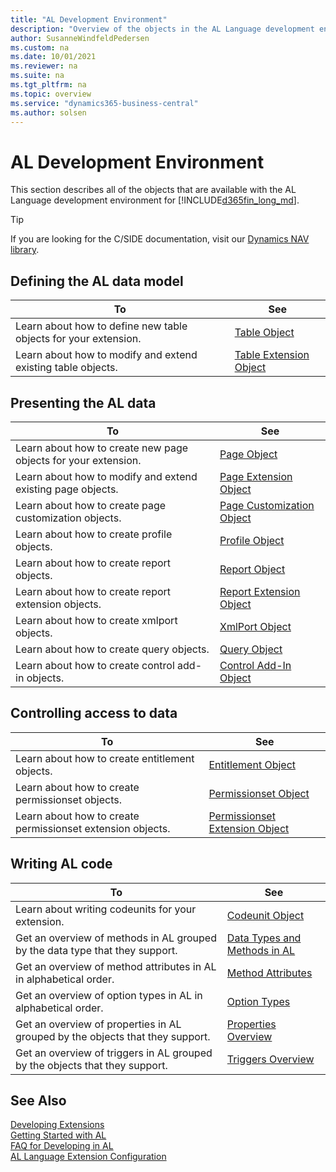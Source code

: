 ```yaml
---
title: "AL Development Environment"
description: "Overview of the objects in the AL Language development environment."
author: SusanneWindfeldPedersen
ms.custom: na
ms.date: 10/01/2021
ms.reviewer: na
ms.suite: na
ms.tgt_pltfrm: na
ms.topic: overview
ms.service: "dynamics365-business-central"
ms.author: solsen
---
```


# AL Development Environment

This section describes all of the objects that are available with the AL Language development environment for [!INCLUDE[d365fin_long_md](includes/d365fin_long_md.md)].

> [!TIP]  
> If you are looking for the C/SIDE documentation, visit our [Dynamics NAV library](/dynamics-nav/development).

## Defining the AL data model

|To | See |
|---|-----|
|Learn about how to define new table objects for your extension.|[Table Object](devenv-table-object.md)|
|Learn about how to modify and extend existing table objects. |[Table Extension Object](devenv-table-ext-object.md)|

## Presenting the AL data

|To |See |
|---|----|
|Learn about how to create new page objects for your extension.|[Page Object](devenv-page-object.md)|
|Learn about how to modify and extend existing page objects.|[Page Extension Object](devenv-page-ext-object.md)|
|Learn about how to create page customization objects.|[Page Customization Object](devenv-page-customization-object.md)|
|Learn about how to create profile objects.|[Profile Object](devenv-profile-object.md)|
|Learn about how to create report objects.|[Report Object](devenv-report-object.md)|
|Learn about how to create report extension objects.|[Report Extension Object](devenv-report-ext-object.md)|
|Learn about how to create xmlport objects.|[XmlPort Object](devenv-xmlport-object.md)|
|Learn about how to create query objects.|[Query Object](devenv-query-object.md)|
|Learn about how to create control add-in objects.|[Control Add-In Object](devenv-control-addin-object.md)|

## Controlling access to data

|To |See |
|---|----|
|Learn about how to create entitlement objects.|[Entitlement Object](devenv-entitlement-object.md)|
|Learn about how to create permissionset objects.|[Permissionset Object](devenv-permissionset-object.md)|
|Learn about how to create permissionset extension objects.|[Permissionset Extension Object](devenv-permissionset-ext-object.md)|


## Writing AL code

|To |See |
|---|----|
|Learn about writing codeunits for your extension.|[Codeunit Object](devenv-codeunit-object.md)|
|Get an overview of methods in AL grouped by the data type that they support.|[Data Types and Methods in AL](methods-auto/library.md)|
|Get an overview of method attributes in AL in alphabetical order.|[Method Attributes](attributes/devenv-method-attributes.md)|
|Get an overview of option types in AL in alphabetical order.|[Option Types](methods-auto/action/action-option.md)|
|Get an overview of properties in AL grouped by the objects that they support.|[Properties Overview](properties/devenv-properties.md)|
|Get an overview of triggers in AL grouped by the objects that they support.|[Triggers Overview](triggers-auto/devenv-triggers.md)|

## See Also

[Developing Extensions](devenv-dev-overview.md)  
[Getting Started with AL](devenv-get-started.md)  
[FAQ for Developing in AL](devenv-dev-faq.md)  
[AL Language Extension Configuration](devenv-al-extension-configuration.md)
